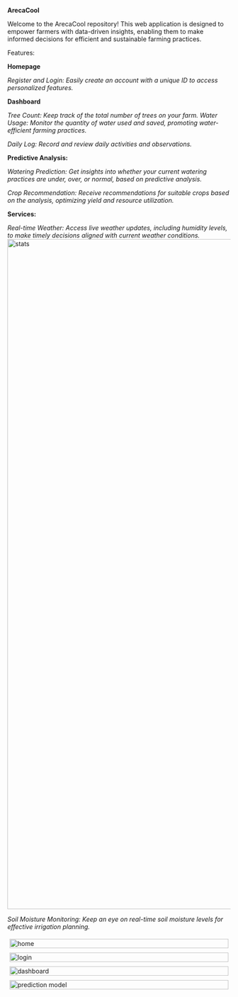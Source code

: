 **ArecaCool**

Welcome to the ArecaCool repository! This web application is designed to empower farmers with data-driven insights, enabling them to make informed decisions for efficient and sustainable farming practices.

Features:

**Homepage**

*Register and Login: Easily create an account with a unique ID to access personalized features.*

**Dashboard**


*Tree Count: Keep track of the total number of trees on your farm.*
*Water Usage: Monitor the quantity of water used and saved, promoting water-efficient farming practices.*

*Daily Log: Record and review daily activities and observations.*

**Predictive Analysis:**

*Watering Prediction: Get insights into whether your current watering practices are under, over, or normal, based on predictive analysis.*

*Crop Recommendation: Receive recommendations for suitable crops based on the analysis, optimizing yield and resource utilization.*

**Services:**

*Real-time Weather: Access live weather updates, including humidity levels, to make timely decisions aligned with current weather conditions.*<img width="1512" alt="stats" src="https://github.com/Rithvik0410/ArecaCool/assets/134826767/e6f24788-7abc-40bf-856d-8dd9f9536210">


*Soil Moisture Monitoring: Keep an eye on real-time soil moisture levels for effective irrigation planning.*
<div style="display: flex; flex-wrap: wrap;">
  <div style="flex: 50%; padding: 5px;">
    <img src="https://github.com/Rithvik0410/ArecaCool/assets/134826767/64957370-62b1-434d-8790-5be4941999ff" alt="home" style="width: 100%; height: auto;">
  </div>
  <div style="flex: 50%; padding: 5px;">
    <img src="https://github.com/Rithvik0410/ArecaCool/assets/134826767/a915fa9d-68d8-4c11-913e-dc0f5ca63517" alt="login" style="width: 100%; height: auto;">
  </div>
  <div style="flex: 50%; padding: 5px;">
    <img src="https://github.com/Rithvik0410/ArecaCool/assets/134826767/9324a0c2-d481-4a5d-9f21-cfb582195238" alt="dashboard" style="width: 100%; height: auto;">
  </div>
  <div style="flex: 50%; padding: 5px;">
    <img src="https://github.com/Rithvik0410/ArecaCool/assets/134826767/47fac9dd-aaf3-4932-a3da-f7f3751495a1" alt="prediction model" style="width: 100%; height: auto;">
  </div>
</div>

